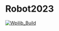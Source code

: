 # Robot2023

[![Wpilib_Build](https://github.com/first-team-93-new-apple-corp/Robot2023/actions/workflows/main.yml/badge.svg?branch=main&event=push)](https://github.com/first-team-93-new-apple-corp/Robot2023/actions/workflows/main.yml)
